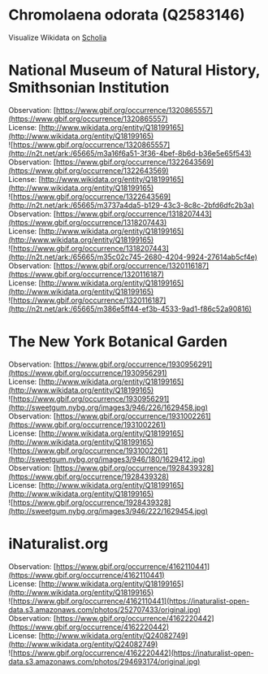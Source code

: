 
Chromolaena odorata (Q2583146)
==============================
  
Visualize Wikidata on [Scholia](https://scholia.toolforge.org/taxon/Q2583146)
# National Museum of Natural History, Smithsonian Institution
  
Observation: [https://www.gbif.org/occurrence/1320865557](https://www.gbif.org/occurrence/1320865557)  
License: [http://www.wikidata.org/entity/Q18199165](http://www.wikidata.org/entity/Q18199165)  
![https://www.gbif.org/occurrence/1320865557](http://n2t.net/ark:/65665/m3a16f6a51-3f36-4bef-8b6d-b36e5e65f543)  
Observation: [https://www.gbif.org/occurrence/1322643569](https://www.gbif.org/occurrence/1322643569)  
License: [http://www.wikidata.org/entity/Q18199165](http://www.wikidata.org/entity/Q18199165)  
![https://www.gbif.org/occurrence/1322643569](http://n2t.net/ark:/65665/m3737a4da5-b129-43c3-8c8c-2bfd6dfc2b3a)  
Observation: [https://www.gbif.org/occurrence/1318207443](https://www.gbif.org/occurrence/1318207443)  
License: [http://www.wikidata.org/entity/Q18199165](http://www.wikidata.org/entity/Q18199165)  
![https://www.gbif.org/occurrence/1318207443](http://n2t.net/ark:/65665/m35c02c745-2680-4204-9924-27614ab5cf4e)  
Observation: [https://www.gbif.org/occurrence/1320116187](https://www.gbif.org/occurrence/1320116187)  
License: [http://www.wikidata.org/entity/Q18199165](http://www.wikidata.org/entity/Q18199165)  
![https://www.gbif.org/occurrence/1320116187](http://n2t.net/ark:/65665/m386e5ff44-ef3b-4533-9ad1-f86c52a90816)
# The New York Botanical Garden
  
Observation: [https://www.gbif.org/occurrence/1930956291](https://www.gbif.org/occurrence/1930956291)  
License: [http://www.wikidata.org/entity/Q18199165](http://www.wikidata.org/entity/Q18199165)  
![https://www.gbif.org/occurrence/1930956291](http://sweetgum.nybg.org/images3/946/226/1629458.jpg)  
Observation: [https://www.gbif.org/occurrence/1931002261](https://www.gbif.org/occurrence/1931002261)  
License: [http://www.wikidata.org/entity/Q18199165](http://www.wikidata.org/entity/Q18199165)  
![https://www.gbif.org/occurrence/1931002261](http://sweetgum.nybg.org/images3/946/180/1629412.jpg)  
Observation: [https://www.gbif.org/occurrence/1928439328](https://www.gbif.org/occurrence/1928439328)  
License: [http://www.wikidata.org/entity/Q18199165](http://www.wikidata.org/entity/Q18199165)  
![https://www.gbif.org/occurrence/1928439328](http://sweetgum.nybg.org/images3/946/222/1629454.jpg)
# iNaturalist.org
  
Observation: [https://www.gbif.org/occurrence/4162110441](https://www.gbif.org/occurrence/4162110441)  
License: [http://www.wikidata.org/entity/Q18199165](http://www.wikidata.org/entity/Q18199165)  
![https://www.gbif.org/occurrence/4162110441](https://inaturalist-open-data.s3.amazonaws.com/photos/252707433/original.jpg)  
Observation: [https://www.gbif.org/occurrence/4162220442](https://www.gbif.org/occurrence/4162220442)  
License: [http://www.wikidata.org/entity/Q24082749](http://www.wikidata.org/entity/Q24082749)  
![https://www.gbif.org/occurrence/4162220442](https://inaturalist-open-data.s3.amazonaws.com/photos/294693174/original.jpg)